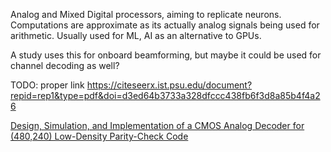 Analog and Mixed Digital processors, aiming to replicate neurons. 
Computations are approximate as its actually analog signals being used for arithmetic.
Usually used for ML, AI as an alternative to GPUs.

A study uses this for onboard beamforming, but maybe it could be used for channel decoding as well?

TODO: proper link
https://citeseerx.ist.psu.edu/document?repid=rep1&type=pdf&doi=d3ed64b3733a328dfccc438fb6f3d8a85b4f4a26

[Design, Simulation, and Implementation of a CMOS Analog Decoder for (480,240) Low-Density Parity-Check Code](https://ieeexplore-ieee-org.zorac.aub.aau.dk/abstract/document/8013791)